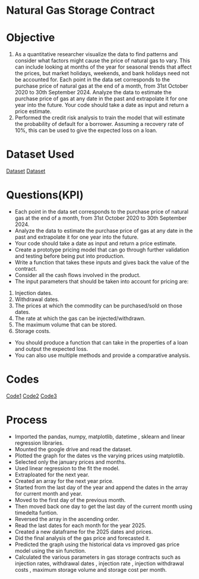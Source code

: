 # Natural Gas Storage Contract 

# Objective
1) As a quantitative researcher visualize the data to find patterns and consider what factors might cause the price of natural gas to vary. This can include looking at months of the year for seasonal trends that affect the prices, but market holidays, weekends, and bank holidays need not be accounted for. Each point in the data set corresponds to the purchase price of natural gas at the end of a month, from 31st October 2020 to 30th September 2024.
Analyze the data to estimate the purchase price of gas at any date in the past and extrapolate it for one year into the future. 
Your code should take a date as input and return a price estimate.
2) Performed the credit risk analysis to train the model  that will estimate the probability of default for a borrower. Assuming a recovery rate of 10%, this can be used to give the expected loss on a loan.

# Dataset Used
 <a href = "https://github.com/Shreyas-P2004/JP-moragan/blob/main/Nat_Gas.csv">Dataset</a>
 <a href = "https://github.com/Shreyas-P2004/JP-moragan/blob/main/Task%203%20and%204_Loan_Data.csv">Dataset</a>

# Questions(KPI)
- Each point in the data set corresponds to the purchase price of natural gas at the end of a month, from 31st October 2020 to 30th September 2024.
- Analyze the data to estimate the purchase price of gas at any date in the past and extrapolate it for one year into the future.
- Your code should take a date as input and return a price estimate.
- Create a prototype pricing model that can go through further validation and testing before being put into production.
- Write a function that takes these inputs and gives back the value of the contract.
- Consider all the cash flows involved in the product.
- The input parameters that should be taken into account for pricing are:

1) Injection dates. 
2) Withdrawal dates.
3) The prices at which the commodity can be purchased/sold on those dates.
4) The rate at which the gas can be injected/withdrawn.
5) The maximum volume that can be stored.
6) Storage costs.

- You should produce a function that can take in the properties of a loan and output the expected loss.
- You can also use multiple methods and provide a comparative analysis.

# Codes
 <a href = "https://github.com/Shreyas-P2004/JP-moragan/blob/main/JP_Morgan_task1.ipynb">Code1</a>
 <a href = "https://github.com/Shreyas-P2004/JP-moragan/blob/main/JP_Morgan_task2.ipynb">Code2</a>
 <a href = "https://github.com/Shreyas-P2004/JP-moragan/blob/main/JP_Morgan_task3.ipynb">Code3</a>
 
 

# Process
- Imported the pandas, numpy, matplotlib, datetime , sklearn and linear regression libraries.
- Mounted the google drive and read the dataset.
- Plotted the graph for the dates vs the varying prices using matplotlib.
- Selected only the january prices and months.
- Used linear regression to the fit the model.
- Extraploated for the next year.
- Created an array for the next year price.
- Started from the last day of the year and append the dates in the array for current month and year.
- Moved to the first day of the previous month.
- Then moved back one day to get the last day of the current month using timedelta funtion.
- Reversed the array in the ascending order.
- Read the last dates for each month for the year 2025.
- Created a new dataframe for the 2025 dates and prices.
- Did the final analysis of the gas price and forecasted it.
- Predicted the graph using the historical data vs improved gas price model using the sin function.
- Calculated the various parameters in gas storage contracts such as injection rates, withdrawal dates , injection rate , injection withdrawal costs , maximum storage volume and storage cost per month.


 


